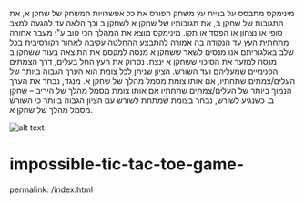 מינימקס מתבסס על בניית עץ משחק הפורס
את כל אפשרויות המשחק של שחקן א, את התגובות של שחקן ב, את תגובותיו של שחקן א לשחקן
ב וכך הלאה עד להגעה למצב סופי או נצחון או הפסד או תקו.
מינימקס מוצא את המהלך הכי טוב ע"י מעבר אחורה מתחתית העץ עד הנקודה בה אמורה להתבצע
ההחלטה עקיבה לאחור רקורסיבית 
בכל שלב באלגוריתם אנו מנסים לשאר ששחקן א מנסה למקסם את התוצאה בעוד ששחקן ב מנסה למזער את הסיכוי ששחקן א ינצח.
נסרוק את העץ החל בעלים, דרך הצמתים הפנימיים שמעליהם ועד השורש. הציון שניתן לכל צומת
הוא הערך הגבוה ביותר של העלים/צמתים שתחתיו, אם אותו צומת מסמל מהלך של שחקן א.
מנגד, נבחר את הערך הנמוך ביותר של העלים/צמתים שתחתיו אם אותו צומת מסמל מהלך של
היריב – שחקן ב. כשנגיע לשורש, נבחר בצומת שמתחת לשורש עם הציון הגבוה ביותר כי השורש
מסמל מהלך של שחקן א.

![alt text](https://www.researchgate.net/publication/262672371/figure/fig1/AS:393455625883662@1470818539933/Game-tree-for-Tic-Tac-Toe-game-using-MiniMax-algorithm.png)





# impossible-tic-tac-toe-game-
permalink: /index.html
